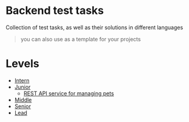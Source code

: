 # Backend test tasks
Collection of test tasks, as well as their solutions in different languages

> you can also use as a template for your projects

# Levels
 - [Intern](https://github.com/Vlad2030/backend-test-tasks/tree/main/intern/)
 - [Junior](https://github.com/Vlad2030/backend-test-tasks/tree/main/junior/)
   - [REST API service for managing pets](https://github.com/Vlad2030/backend-test-tasks/tree/main/junior/test%20task/1)
 - [Middle](https://github.com/Vlad2030/backend-test-tasks/tree/main/middle/)
 - [Senior](https://github.com/Vlad2030/backend-test-tasks/tree/main/senior/)
 - [Lead](https://github.com/Vlad2030/backend-test-tasks/tree/main/lead/)